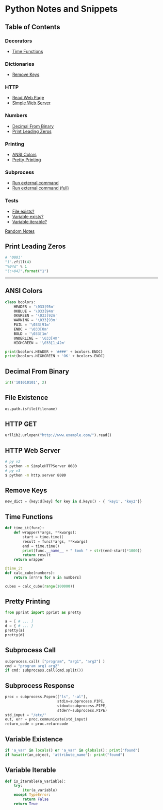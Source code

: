 # Python Notes and Snippets

## Table of Contents

### Decorators
  * [Time Functions](#time-functions)
### Dictionaries
  * [Remove Keys](#remove-keys)
### HTTP
  * [Read Web Page](#http-get)
  * [Simple Web Server](#http-web-server)
### Numbers
  * [Decimal From Binary](#decimal-from-binary)
  * [Print Leading Zeros](#print-leading-zeros)
### Printing
  * [ANSI Colors](#ansi-colors)
  * [Pretty Printing](#pretty-printing)
  ### Subprocess
  * [Run external command](#subprocess-call)
  * [Run external command (full)](#subprocess-response)
### Tests
  * [File exists?](#file-existence)
  * [Variable exists?](#variable-existence)
  * [Variable iterable?](#variable-iterable)


[Random Notes](notes.py)

## Print Leading Zeros

```python
# '0001'
"1".zfill(4)
"%04d" % 1
"{:>04}".format("1")

```
----

## ANSI Colors

```python
class bcolors:
    HEADER = '\033[95m'
    OKBLUE = '\033[94m'
    OKGREEN = '\033[92m'
    WARNING = '\033[93m'
    FAIL = '\033[91m'
    ENDC = '\033[0m'
    BOLD = '\033[1m'
    UNDERLINE = '\033[4m'
    HIGHGREEN = '\033[1;42m'

print(bcolors.HEADER + '####' + bcolors.ENDC)
print(bcolors.HIGHGREEN + 'OK' + bcolors.ENDC)
```

## Decimal From Binary

```python
int('101010101', 2)
```

## File Existence

```python
os.path.isfile(filename)
```

## HTTP GET

```python
urllib2.urlopen("http://www.example.com/").read()
```

## HTTP Web Server

```bash
# py v2
$ python -m SimpleHTTPServer 8080
# py v3
$ python -m http.server 8080
```

## Remove Keys

```python
new_dict = {key:d[key] for key in d.keys() - { 'key1', 'key2'}}
```

## Time Functions

```python
def time_it(func):
    def wrapper(*args, **kwargs):
        start = time.time()
        result = func(*args, **kwargs)
        end = time.time()
        print(func.__name__ + " took " + str((end-start)*1000))
        return result
    return wrapper

@time_it
def calc_cube(numbers):
    return [n*n*n for n in numbers]

cubes = calc_cube(range(100000))
```

## Pretty Printing

```python
from pprint import pprint as pretty

a = [ # ... ]
d = { # ... }
pretty(a)
pretty(d)
```

## Subprocess Call

```python
subprocess.call( ["program", "arg1", "arg2"] )
cmd = "program arg1 arg2"
if cmd: subprocess.call(cmd.split())
```

## Subprocess Response

```python
proc = subprocess.Popen(["ls", "-al"],
                        stdin=subprocess.PIPE,
                        stdout=subprocess.PIPE,
                        stderr=subprocess.PIPE)
std_input = "/etc/"
out, err = proc.communicate(std_input)
return_code = proc.returncode
```

## Variable Existence

```python
if 'a_var' in locals() or 'a_var' in globals(): print("found")
if hasattr(an_object, 'attribute_name'): print("found")
```

## Variable Iterable

```python
def is_iterable(a_variable):
    try:
        iter(a_variable)
    except TypeError:
        return False
    return True
```
